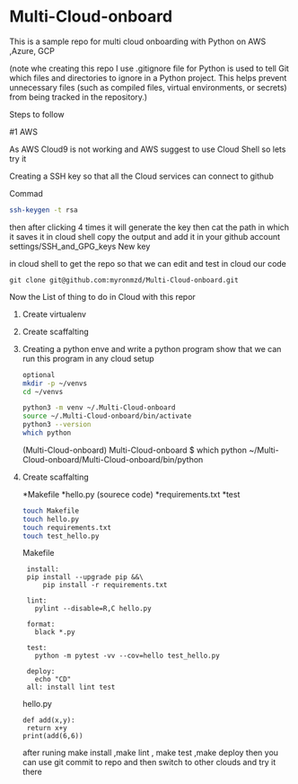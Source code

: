 # Multi-Cloud-onboard
This is a sample repo for multi cloud onboarding with Python on AWS ,Azure, GCP  

(note whe creating this repo I use .gitignore file for Python is used to tell Git which files and directories to ignore in a Python project. This helps prevent unnecessary files (such as compiled files, virtual environments, or secrets) from being tracked in the repository.)

Steps to follow 

#1 AWS 

As AWS Cloud9 is not working and AWS suggest to use Cloud Shell so lets try it 

Creating a SSH key so that all the Cloud services can connect to github 

 Commad 
 ```bash
ssh-keygen -t rsa 
```
then after clicking 4 times it will generate the key 
then cat the path in which it saves it in cloud shell 
copy the output and add it in your github account settings/SSH_and_GPG_keys New key

in cloud shell to get the repo so that we can edit and test in cloud our code 
```
git clone git@github.com:myronmzd/Multi-Cloud-onboard.git
```

Now the List of thing to do in Cloud with this repor 

1. Create virtualenv
2. Create scaffalting


1. Creating a python enve and write a python program show that we can run this program in any cloud setup
   ```sh
   optional
   mkdir -p ~/venvs
   cd ~/venvs
   
   python3 -m venv ~/.Multi-Cloud-onboard
   source ~/.Multi-Cloud-onboard/bin/activate
   python3 --version
   which python
   ```

   (Multi-Cloud-onboard) Multi-Cloud-onboard $ which python
    ~/Multi-Cloud-onboard/Multi-Cloud-onboard/bin/python
   
3. Create scaffalting
   
   *Makefile
   *hello.py (sourece code)
   *requirements.txt
   *test

   ```sh
   touch Makefile
   touch hello.py
   touch requirements.txt
   touch test_hello.py 
   ```

   Makefile
   ```
    install:
  	pip install --upgrade pip &&\
  		pip install -r requirements.txt

    lint:
      pylint --disable=R,C hello.py
    
    format:
      black *.py
    
    test:
      python -m pytest -vv --cov=hello test_hello.py
    
    deploy:
      echo "CD"
    all: install lint test
   ```

   hello.py

   ```
   def add(x,y):
    return x+y
   print(add(6,6))
   ```
   after runing make install ,make lint , make test ,make deploy 
   then you can use git commit to repo
   and then switch to other clouds and try it there 
